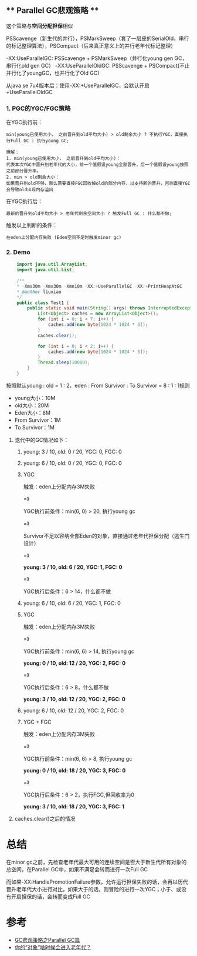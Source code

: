 ## ** Parallel GC悲观策略 **

这个策略与**空间分配担保**相似

PSScavenge（新生代的并行），PSMarkSweep（套了一层皮的SerialOld，串行的标记整理算法），PSCompact（后来真正意义上的并行老年代标记整理）

-XX:UseParallelGC: PSScavenge + PSMarkSweep（并行化young gen GC，串行化old gen GC）
-XX:UseParallelOldGC: PSScavenge + PSCompact(不止并行化了youngGC，也并行化了Old GC)

从java se 7u4版本后：使用-XX:+UseParallelGC，会默认开启+UseParallelOldGC

### **1. PGC的YGC/FGC策略**

在YGC执行前：

    min(young已使用大小， 之前晋升到old平均大小) > old剩余大小 ? 不执行YGC，直接执行Full GC : 执行young GC;

    理解：
    1. min(young已使用大小， 之前晋升到old平均大小)：
    代表本次YGC中晋升到老年代的大小，前一个值假设young全部晋升，后一个值假设young按照之前部分晋升率。
    2. min > old剩余大小：
    如果晋升到old不够，那么需要直接FGC回收掉old的部分内存，以支持新的晋升，否则直接YGC会导致old出现内存溢出

在YGC执行后：

    最新的晋升到old平均大小 > 老年代剩余空间大小 ? 触发Full GC : 什么都不做;

触发以上判断的条件：

    在eden上分配内存失败 (Eden空间不足时触发minor gc)

### **2. Demo**

```java
    import java.util.ArrayList;
    import java.util.List;
    
    /**
    * -Xms30m -Xmx30m -Xmn10m -XX:+UseParallelGC -XX:+PrintHeapAtGC
    * @author liuxiao
    */
    public class Test1 {
        public static void main(String[] args) throws InterruptedException {
            List<Object> caches = new ArrayList<Object>(); 
            for (int i = 0; i < 7; i++) {
                caches.add(new byte[1024 * 1024 * 3]);
            }
            caches.clear();

            for (int i = 0; i < 2; i++) {
                caches.add(new byte[1024 * 1024 * 3]);
            }  
            Thread.sleep(10000);
        }
    }
```

按照默认young : old = 1 : 2，eden : From Survivor : To Survivor = 8 : 1 : 1规则
- young大小：10M
- old大小：20M
- Eden大小：8M
- From Survivor：1M
- To Survivor：1M

1. 迭代中的GC情况如下：
    1) young: 3 / 10, old: 0 / 20, YGC: 0, FGC: 0
    2) young: 6 / 10, old: 0 / 20, YGC: 0, FGC: 0
    3) YGC

        触发：eden上分配内存3M失败
        
        =》 
        
        YGC执行前条件：min(6, 0) > 20, 执行young gc

        =》

        Survivor不足以容纳全部Eden的对象，直接通过老年代担保分配（逃生门设计）

        =》

        **young: 3 / 10, old: 6 / 20, YGC: 1, FGC: 0**

        =》

        YGC执行后条件：6 > 14，什么都不做

    4) young: 6 / 10, old: 6 / 20, YGC: 1, FGC: 0
    5) YGC

        触发：eden上分配内存3M失败
        
        =》

        YGC执行前条件：min(6, 6) > 14, 执行young gc

        **young: 0 / 10, old: 12 / 20, YGC: 2, FGC: 0**

        =》
        
        YGC执行后条件：6 > 8，什么都不做

        **young: 3 / 10, old: 12 / 20, YGC: 2, FGC: 0**

    6) young: 6 / 10, old: 12 / 20, YGC: 2, FGC: 0
    7) YGC + FGC

        触发：eden上分配内存3M失败
        
        =》 

        YGC执行前条件：min(6, 6) > 8, 执行young gc
        
        **young: 0 / 10, old: 18 / 20, YGC: 3, FGC: 0**
        
        =》

        YGC执行后条件：6 > 2，执行FGC,但回收率为0

        **young: 3 / 10, old: 18 / 20, YGC: 3, FGC: 1**

2. caches.clear()之后的情况

# 总结

在minor gc之前，先检查老年代最大可用的连续空间是否大于新生代所有对象的总空间，在Parallel GC中，如果不满足会转而进行一次Full GC

而如果-XX:HandlePromotionFailure参数，允许运行担保失败的话，会再以历代晋升老年代大小进行对比，如果大于的话，则冒险的进行一次YGC；小于、或没有开启担保的话，会转而变成Full GC

# 参考
- [GC悲观策略之Parallel GC篇](https://blog.csdn.net/liuxiao723846/article/details/72808495/)
- [你的“对象”啥时候会进入老年代？](https://www.cnblogs.com/xwgblog/p/11703099.html)